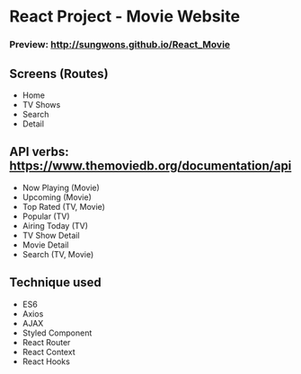 # React Project - Movie Website

### Preview: http://sungwons.github.io/React_Movie

## Screens (Routes)
 - Home
 - TV Shows
 - Search
 - Detail

 ## API verbs: https://www.themoviedb.org/documentation/api
 - Now Playing (Movie)
 - Upcoming (Movie)
 - Top Rated (TV, Movie)
 - Popular (TV)
 - Airing Today (TV)
 - TV Show Detail
 - Movie Detail
 - Search (TV, Movie)

## Technique used
 - ES6
 - Axios
 - AJAX
 - Styled Component
 - React Router
 - React Context
 - React Hooks